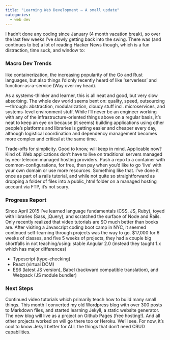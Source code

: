```yaml
---
title: "Learning Web Development — A small update"
categories:
  - web dev
---
```


I hadn’t done any coding since January (4 month vacation break), so over the last few weeks I’ve slowly getting back into the swing. There was (and continues to be) a lot of reading Hacker News though, which is a fun distraction, time suck, and window to:

### Macro Dev Trends

like containerization, the increasing popularity of the Go and Rust languages, but also things I’d only recently heard of like ‘serverless’ and function-as-a-service (Way over my head).

As a systems-thinker and learner, this is all neat and good, but very slow absorbing. The whole dev world seems bent on: quality, speed, outsourcing — through: abstraction, modularization, cloudy stuff incl. microservices, and systems-level environment stuff.
While I’ll never be an engineer working with any of the infrastructure-oriented things above on a regular basis, it’s neat to keep an eye on because (it seems) building applications using other people’s platforms and libraries is getting easier and cheaper every day, although logistical coordination and dependency management becomes more complex and critical at the same time.

Trade-offs for simplicity. Good to know, will keep in mind. Applicable now? Kind of. Web applications don’t have to live on traditional servers managed by neo-telecom managed hosting providers. Push a repo to a container with common-configurations, for free, then pay when you’d like to go ‘live’ with your own domain or use more resources. Something like that. I’ve done it once as part of a rails tutorial, and while not quite so straightforward as dropping a folder of files into a public_html folder on a managed hosting account via FTP, it’s not scary.

### Progress Report

Since April 2015 I’ve learned language fundamentals (CSS, JS, Ruby), toyed with libraries (Sass, jQuery), and scratched the surface of Node and Rails. Only recently realized that video tutorials are SO much better than books are.
After visiting a Javascript coding boot camp in NYC, it seemed continued self-learning through projects was the way to go.
$17,000 for 6 weeks of classes, and five 5 weeks of projects, they had a couple big shortfalls in not teaching/using:
stable Angular 2.0 (instead they taught 1.x which has major differences)

* Typescript (type-checking)
* React (virtual DOM)
* ES6 (latest JS version), Babel (backward compatible translation), and Webpack (JS module bundler)

### Next Steps
Continued video tutorials which primarily teach how to build many small things.
This month I converted my old Wordpress blog with over 300 posts to Markdown files, and started learning Jekyll, a static website generator. The new blog will live as a project on Github Pages (free hosting!). And all other projects worked on will go there too or Heroku. We’ll see.
For now, it’s cool to know Jekyll better for ALL the things that don’t need CRUD capabilities.
